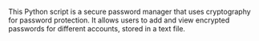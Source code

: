 This Python script is a secure password manager that uses cryptography for password protection. It allows users to add and view encrypted passwords for different accounts, stored in a text file.
